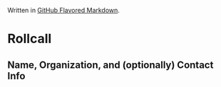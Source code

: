 Written in [GitHub Flavored Markdown](https://help.github.com/articles/github-flavored-markdown).

Rollcall
========

Name, Organization, and (optionally) Contact Info
-------------------------------------------------

